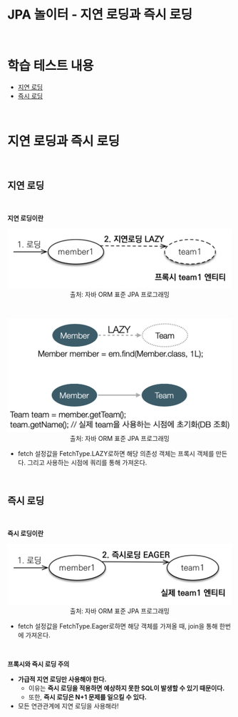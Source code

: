 # JPA 놀이터 - 지연 로딩과 즉시 로딩

<br>

# 학습 테스트 내용
- [지연 로딩](./src/test/java/com/binghe/LazyTest.java)
- [즉시 로딩](./src/test/java/com/binghe/EagerTest.java)

<br>

# 지연 로딩과 즉시 로딩

<br>

## 지연 로딩

<br>

**지연 로딩이란**

<p align="center"><img src="./image/lazy_loading_1.png"><br>출처: 자바 ORM 표준 JPA 프로그래밍</p>

<br>

<p align="center"><img src="./image/lazy_loading_2.png"><br>출처: 자바 ORM 표준 JPA 프로그래밍</p>

* fetch 설정값을 FetchType.LAZY로하면 해당 의존성 객체는 프록시 객체를 만든다. 그리고 사용하는 시점에 쿼리를 통해 가져온다.

<br>

## 즉시 로딩

<br>

**즉시 로딩이란**

<p align="center"><img src="./image/eager_loading.png"><br>출처: 자바 ORM 표준 JPA 프로그래밍</p>  

* fetch 설정값을 FetchType.Eager로하면 해당 객체를 가져올 때, join을 통해 한번에 가져온다.

<br>

**프록시와 즉시 로딩 주의**
* **가급적 지연 로딩만 사용해야 한다.**
  * 이유는 **즉시 로딩을 적용하면 예상하지 못한 SQL이 발생할 수 있기 때문이다.**
  * 또한, **즉시 로딩은 N+1 문제를 일으킬 수 있다.**
* 모든 연관관계에 지연 로딩을 사용해라!
